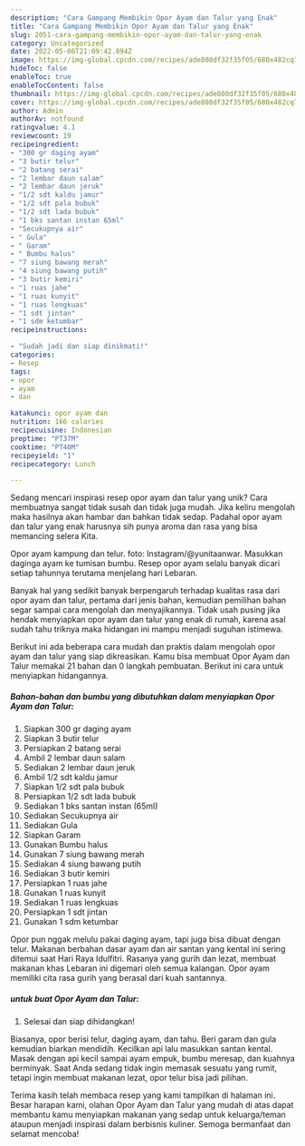 ```yaml
---
description: "Cara Gampang Membikin Opor Ayam dan Talur yang Enak"
title: "Cara Gampang Membikin Opor Ayam dan Talur yang Enak"
slug: 2051-cara-gampang-membikin-opor-ayam-dan-talur-yang-enak
category: Uncategorized
date: 2022-05-06T21:09:42.894Z
image: https://img-global.cpcdn.com/recipes/ade808df32f35f05/680x482cq70/opor-ayam-dan-talur-foto-resep-utama.jpg
hideToc: false
enableToc: true
enableTocContent: false
thumbnail: https://img-global.cpcdn.com/recipes/ade808df32f35f05/680x482cq70/opor-ayam-dan-talur-foto-resep-utama.jpg
cover: https://img-global.cpcdn.com/recipes/ade808df32f35f05/680x482cq70/opor-ayam-dan-talur-foto-resep-utama.jpg
author: Admin
authorAv: notfound
ratingvalue: 4.1
reviewcount: 19
recipeingredient:
- "300 gr daging ayam"
- "3 butir telur"
- "2 batang serai"
- "2 lembar daun salam"
- "2 lembar daun jeruk"
- "1/2 sdt kaldu jamur"
- "1/2 sdt pala bubuk"
- "1/2 sdt lada bubuk"
- "1 bks santan instan 65ml"
- "Secukupnya air"
- " Gula"
- " Garam"
- " Bumbu halus"
- "7 siung bawang merah"
- "4 siung bawang putih"
- "3 butir kemiri"
- "1 ruas jahe"
- "1 ruas kunyit"
- "1 ruas lengkuas"
- "1 sdt jintan"
- "1 sdm ketumbar"
recipeinstructions:

- "Sudah jadi dan siap dinikmati!"
categories:
- Resep
tags:
- opor
- ayam
- dan

katakunci: opor ayam dan 
nutrition: 166 calories
recipecuisine: Indonesian
preptime: "PT37M"
cooktime: "PT40M"
recipeyield: "1"
recipecategory: Lunch

---
```





Sedang mencari inspirasi resep opor ayam dan talur yang unik? Cara membuatnya sangat tidak susah dan tidak juga mudah. Jika keliru mengolah maka hasilnya akan hambar dan bahkan tidak sedap. Padahal opor ayam dan talur yang enak harusnya sih punya aroma dan rasa yang bisa memancing selera Kita.





Opor ayam kampung dan telur. foto: Instagram/@yunitaanwar. Masukkan daginga ayam ke tumisan bumbu. Resep opor ayam selalu banyak dicari setiap tahunnya terutama menjelang hari Lebaran.

Banyak hal yang sedikit banyak berpengaruh terhadap kualitas rasa dari opor ayam dan talur, pertama dari jenis bahan, kemudian pemilihan bahan segar sampai cara mengolah dan menyajikannya. Tidak usah pusing jika hendak menyiapkan opor ayam dan talur yang enak di rumah, karena asal sudah tahu triknya maka hidangan ini mampu menjadi suguhan istimewa.






Berikut ini ada beberapa cara mudah dan praktis dalam mengolah opor ayam dan talur yang siap dikreasikan. Kamu bisa membuat Opor Ayam dan Talur memakai 21 bahan dan 0 langkah pembuatan. Berikut ini cara untuk menyiapkan hidangannya.

<!--inarticleads1-->

##### Bahan-bahan dan bumbu yang dibutuhkan dalam menyiapkan Opor Ayam dan Talur:

1. Siapkan 300 gr daging ayam
1. Siapkan 3 butir telur
1. Persiapkan 2 batang serai
1. Ambil 2 lembar daun salam
1. Sediakan 2 lembar daun jeruk
1. Ambil 1/2 sdt kaldu jamur
1. Siapkan 1/2 sdt pala bubuk
1. Persiapkan 1/2 sdt lada bubuk
1. Sediakan 1 bks santan instan (65ml)
1. Sediakan Secukupnya air
1. Sediakan  Gula
1. Siapkan  Garam
1. Gunakan  Bumbu halus
1. Gunakan 7 siung bawang merah
1. Sediakan 4 siung bawang putih
1. Sediakan 3 butir kemiri
1. Persiapkan 1 ruas jahe
1. Gunakan 1 ruas kunyit
1. Sediakan 1 ruas lengkuas
1. Persiapkan 1 sdt jintan
1. Gunakan 1 sdm ketumbar


Opor pun nggak melulu pakai daging ayam, tapi juga bisa dibuat dengan telur. Makanan berbahan dasar ayam dan air santan yang kental ini sering ditemui saat Hari Raya Idulfitri. Rasanya yang gurih dan lezat, membuat makanan khas Lebaran ini digemari oleh semua kalangan. Opor ayam memiliki cita rasa gurih yang berasal dari kuah santannya. 

<!--inarticleads2-->

#####  untuk buat Opor Ayam dan Talur:


1. Selesai dan siap dihidangkan!

Biasanya, opor berisi telur, daging ayam, dan tahu. Beri garam dan gula kemudian biarkan mendidih. Kecilkan api lalu masukkan santan kental. Masak dengan api kecil sampai ayam empuk, bumbu meresap, dan kuahnya berminyak. Saat Anda sedang tidak ingin memasak sesuatu yang rumit, tetapi ingin membuat makanan lezat, opor telur bisa jadi pilihan. 

Terima kasih telah membaca resep yang kami tampilkan di halaman ini. Besar harapan kami, olahan Opor Ayam dan Talur yang mudah di atas dapat membantu kamu menyiapkan makanan yang sedap untuk keluarga/teman ataupun menjadi inspirasi dalam berbisnis kuliner. Semoga bermanfaat dan selamat mencoba!
